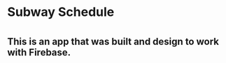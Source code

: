 # Subway Schedule <h1>
# <h2> This is an app that was built and design to work with **Firebase**. <h2>